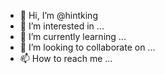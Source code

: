 - 👋 Hi, I’m @hintking
- 👀 I’m interested in ...
- 🌱 I’m currently learning ...
- 💞️ I’m looking to collaborate on ...
- 📫 How to reach me ...

<!---
hintking/hintking is a ✨ special ✨ repository because its `README.md` (this file) appears on your GitHub profile.
You can click the Preview link to take a look at your changes.
--->

